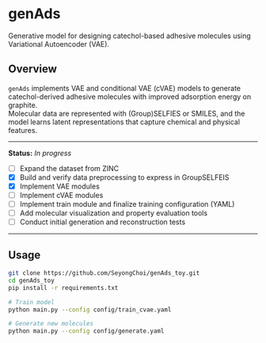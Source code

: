 # genAds

Generative model for designing catechol-based adhesive molecules using Variational Autoencoder (VAE).

## Overview

`genAds` implements VAE and conditional VAE (cVAE) models to generate catechol-derived adhesive molecules with improved adsorption energy on graphite.  
Molecular data are represented with (Group)SELFIES or SMILES, and the model learns latent representations that capture chemical and physical features.

-----
**Status:** *In progress* 
- [ ] Expand the dataset from ZINC  
- [x] Build and verify data preprocessing to express in GroupSELFEIS
- [x] Implement VAE modules 
- [ ] Implement cVAE modules   
- [ ] Implement train module and finalize training configuration (YAML)
- [ ] Add molecular visualization and property evaluation tools  
- [ ] Conduct initial generation and reconstruction tests  
-----

## Usage

```bash
git clone https://github.com/SeyongChoi/genAds_toy.git
cd genAds_toy
pip install -r requirements.txt

# Train model
python main.py --config config/train_cvae.yaml

# Generate new molecules
python main.py --config config/generate.yaml
